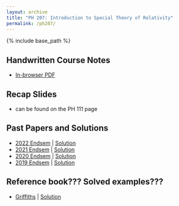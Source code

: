 ```yaml
---
layout: archive
title: "PH 207: Introduction to Special Theory of Relativity"
permalink: /ph207/
---
```

{% include base_path %}

## Handwritten Course Notes

- [In-browser PDF](/files/resources/ph207/ph207_agni.pdf)

## Recap Slides

- can be found on the PH 111 page

## Past Papers and Solutions

- [2022 Endsem](/files/resources/ph207/endsem_2022.pdf) \| [Solution](/files/resources/ph207/solution_endsem_2022.pdf)
- [2021 Endsem](/files/resources/ph207/endsem_2021.pdf) \| [Solution](/files/resources/ph207/solution_endsem_2021.pdf)
- [2020 Endsem](/files/resources/ph207/endsem_2020.pdf) \| [Solution](/files/resources/ph207/solution_endsem_2020.pdf)
- [2019 Endsem](/files/resources/ph207/endsem_2019.pdf) \| [Solution](/files/resources/ph207/solution_endsem_2019.pdf)

## Reference book??? Solved examples???

- [Griffiths](/files/resources/ph207/griffiths.pdf) \| [Solution](/files/resources/ph207/solution_griffiths.pdf)
